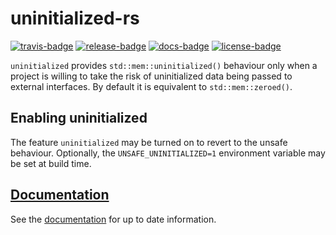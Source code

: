 # uninitialized-rs

[![travis-badge][]][travis] [![release-badge][]][cargo] [![docs-badge][]][docs] [![license-badge][]][license]

`uninitialized` provides `std::mem::uninitialized()` behaviour only when a
project is willing to take the risk of uninitialized data being passed to
external interfaces. By default it is equivalent to `std::mem::zeroed()`.

## Enabling uninitialized

The feature `uninitialized` may be turned on to revert to the unsafe behaviour.
Optionally, the `UNSAFE_UNINITIALIZED=1` environment variable may be set at
build time.

## [Documentation][docs]

See the [documentation][docs] for up to date information.

[travis-badge]: https://img.shields.io/travis/arcnmx/uninitialized-rs/master.svg?style=flat-square
[travis]: https://travis-ci.org/arcnmx/uninitialized-rs
[release-badge]: https://img.shields.io/crates/v/uninitialized.svg?style=flat-square
[cargo]: https://crates.io/crates/uninitialized
[docs-badge]: https://img.shields.io/badge/API-docs-blue.svg?style=flat-square
[docs]: http://arcnmx.github.io/uninitialized-rs/uninitialized/
[license-badge]: https://img.shields.io/badge/license-MIT-ff69b4.svg?style=flat-square
[license]: https://github.com/arcnmx/uninitialized-rs/blob/master/COPYING
